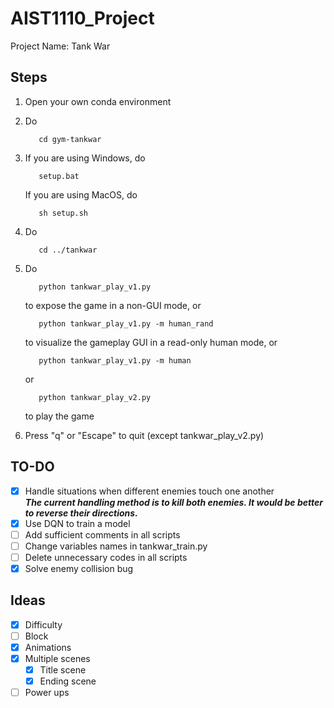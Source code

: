 # AIST1110_Project
Project Name: Tank War

## Steps
1. Open your own conda environment
1. Do

          cd gym-tankwar
        
1. If you are using Windows, do

          setup.bat
        
   If you are using MacOS, do
   
          sh setup.sh
        
1. Do

          cd ../tankwar
        
1. Do

          python tankwar_play_v1.py
        
   to expose the game in a non-GUI mode, or
   
          python tankwar_play_v1.py -m human_rand
        
   to visualize the gameplay GUI in a read-only human mode, or
   
          python tankwar_play_v1.py -m human
        
   or
   
          python tankwar_play_v2.py
        
   to play the game
        
1. Press "q" or "Escape" to quit (except tankwar_play_v2.py)

## TO-DO
- [x] Handle situations when different enemies touch one another \
  ***The current handling method is to kill both enemies. It would be better to reverse their directions.***
- [x] Use DQN to train a model
- [ ] Add sufficient comments in all scripts
- [ ] Change variables names in tankwar_train.py
- [ ] Delete unnecessary codes in all scripts
- [x] Solve enemy collision bug

## Ideas
- [x] Difficulty
- [ ] Block
- [x] Animations
- [x] Multiple scenes
    - [x] Title scene
    - [x] Ending scene
- [ ] Power ups
